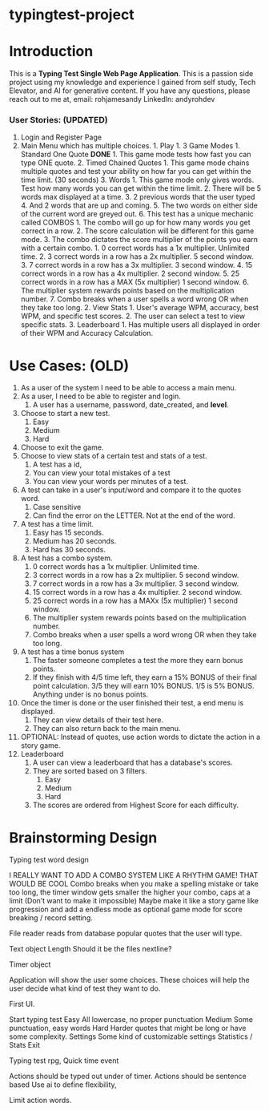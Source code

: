 # typingtest-project

# Introduction
This is a **Typing Test Single Web Page Application**.
This is a passion side project using my knowledge and experience I gained from self study, Tech Elevator, and AI for generative content.
If you have any questions, please reach out to me at, 
email: rohjamesandy
LinkedIn: andyrohdev
### User Stories: **(UPDATED)**
1. Login and Register Page
2. Main Menu which has multiple choices.
		1. Play
			1. 3 Game Modes
				1. Standard One Quote **DONE**
					1. This game mode tests how fast you can type ONE quote.
				2. Timed Chained Quotes
					1. This game mode chains multiple quotes and test your ability on how far you can get within the time limit. (30 seconds)
				3. Words
					1. This game mode only gives words. Test how many words you can get within the time limit.
					2. There will be 5 words max displayed at a time.
					3. 2 previous words that the user typed
					4. And 2 words that are up and coming.
					5. The two words on either side of the current word are greyed out.
					6. This test has a unique mechanic called COMBOS
						1. The combo will go up for how many words you get correct in a row.
						2. The score calculation will be different for this game mode.
						3. The combo dictates the score multiplier of the points you earn with a certain combo.
							1. 0 correct words has a 1x multiplier. Unlimited time.
						    2. 3 correct words in a row has a 2x multiplier. 5 second window.
						    3. 7 correct words in a row has a 3x multiplier. 3 second window.
						    4. 15 correct words in a row has a 4x multiplier. 2 second window.
						    5. 25 correct words in a row has a MAX (5x multiplier) 1 second window.
						    6. The multiplier system rewards points based on the multiplication number.
						    7. Combo breaks when a user spells a word wrong OR when they take too long.
		2. View Stats
			1. User's average WPM, accuracy, best WPM, and specific test scores.
			2. The user can select a test to view specific stats.
		3. Leaderboard
			1. Has multiple users all displayed in order of their WPM and Accuracy Calculation.




# Use Cases: **(OLD)**
1. As a user of the system I need to be able to access a main menu.
2. As a user, I need to be able to register and login.
    1. A user has a username, password, date_created, and **level**.
3. Choose to start a new test.
    1. Easy
    2. Medium
    3. Hard
4. Choose to exit the game.
5. Choose to view stats of a certain test and stats of a test.
    1. A test has a id, 
    2. You can view your total mistakes of a test
    3. You can view your words per minutes of a test.
6. A test can take in a user's input/word and compare it to the quotes word.
    1. Case sensitive
    2. Can find the error on the LETTER. Not at the end of the word.
7. A test has a time limit.
    1. Easy has 15 seconds.
    2. Medium has 20 seconds.
    3. Hard has 30 seconds.
8. A test has a combo system.
    1. 0 correct words has a 1x multiplier. Unlimited time.
    2. 3 correct words in a row has a 2x multiplier. 5 second window.
    3. 7 correct words in a row has a 3x multiplier. 3 second window.
    4. 15 correct words in a row has a 4x multiplier. 2 second window.
    5. 25 correct words in a row has a MAXx (5x multiplier) 1 second window.
    6. The multiplier system rewards points based on the multiplication number.
    7. Combo breaks when a user spells a word wrong OR when they take too long.
9. A test has a time bonus system
    1. The faster someone completes a test the more they earn bonus points.
    2. If they finish with 4/5 time left, they earn a 15% BONUS of their final point calculation. 3/5 they will earn 10% BONUS. 1/5 is 5% BONUS. Anything under is no bonus points.
10. Once the timer is done or the user finished their test, a end menu is displayed.
    1. They can view details of their test here.
    2. They can also return back to the main menu.
11. OPTIONAL: Instead of quotes, use action words to dictate the action in a story game.
12. Leaderboard
    1. A user can view a leaderboard that has a database's scores.
    2. They are sorted based on 3 filters.
        1. Easy
        2. Medium
        3. Hard
    3. The scores are ordered from Highest Score for each difficulty.

# Brainstorming Design

Typing test word design

I REALLY WANT TO ADD A COMBO SYSTEM LIKE A RHYTHM GAME! THAT WOULD BE COOL
Combo breaks when you make a spelling mistake or take too long, the timer window gets smaller the higher your combo, caps at a limit (Don’t want to make it impossible)
Maybe make it like a story game like progression and add a endless mode as optional game mode for score breaking / record setting.

File reader reads from database popular quotes that the user will type.

Text object
	Length
	Should it be the files nextline?
	

Timer object

Application will show the user some choices.
	These choices will help the user decide what kind of test they want to do.

First UI.

Start typing test
		Easy
		All lowercase, no proper punctuation
		Medium
		Some punctuation, easy words
		Hard
		Harder quotes that might be long or have some complexity.
Settings
		Some kind of customizable settings
Statistics / Stats
Exit

Typing test rpg,
Quick time event

Actions should be typed out under of timer.
Actions should be sentence based
Use ai to define flexibility,

Limit action words. 


